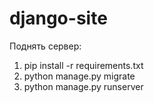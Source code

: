 # django-site
Поднять сервер:
1. pip install -r requirements.txt
2. python manage.py migrate
3. python manage.py runserver

